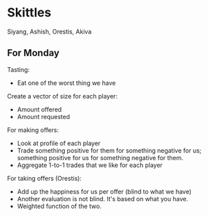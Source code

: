 Skittles
========

Siyang, Ashish, Orestis, Akiva

For Monday
----------
Tasting:
  * Eat one of the worst thing we have

Create a vector of size for each player:
  * Amount offered
  * Amount requested

For making offers:
  * Look at profile of each player
  * Trade something positive for them for something negative for us;
    something positive for us for something negative for them.
  * Aggregate 1-to-1 trades that we like for each player

For taking offers (Orestis):
  * Add up the happiness for us per offer (blind to what we have)
  * Another evaluation is not blind. It's based on what you have.
  * Weighted function of the two.